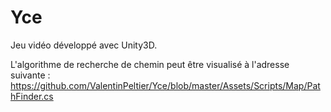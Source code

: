 # Yce
Jeu vidéo développé avec Unity3D.

L'algorithme de recherche de chemin peut être visualisé à l'adresse suivante : https://github.com/ValentinPeltier/Yce/blob/master/Assets/Scripts/Map/PathFinder.cs
